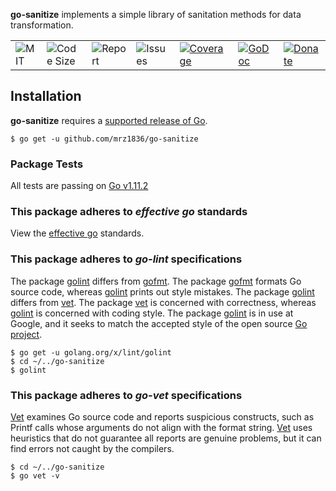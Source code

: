 **go-sanitize** implements a simple library of sanitation methods for data transformation.

|   |   |   |   |   |   |   |
|---|---|---|---|---|---|---|
| ![MIT](https://img.shields.io/github/license/mrz1836/go-sanitize.svg?style=flat)  |  ![Code Size](https://img.shields.io/github/languages/code-size/mrz1836/go-sanitize.svg?style=flat) |   ![Report](https://goreportcard.com/badge/github.com/mrz1836/go-sanitize) |  ![Issues](https://img.shields.io/github/issues/mrz1836/go-sanitize.svg?style=flat) | [![Coverage](https://codecov.io/gh/mrz1836/go-sanitize/branch/master/graph/badge.svg)](https://codecov.io/gh/mrz1836/go-sanitize) | [![GoDoc](https://godoc.org/github.com/mrz1836/go-sanitize?status.svg)](https://godoc.org/github.com/mrz1836/go-sanitize) | [![Donate](https://img.shields.io/badge/donate-bitcoin-brightgreen.svg)](https://mrz1818.com?af=go-sanitize) |


## Installation

**go-sanitize** requires a [supported release of Go](https://golang.org/doc/devel/release.html#policy).
```
$ go get -u github.com/mrz1836/go-sanitize
```

### Package Tests
All tests are passing on [Go v1.11.2](https://golang.org/)

### This package adheres to *effective go* standards
View the [effective go](https://golang.org/doc/effective_go.html) standards.

### This package adheres to *go-lint* specifications
The package [golint](https://github.com/golang/lint) differs from [gofmt](https://golang.org/cmd/gofmt/). The package [gofmt](https://golang.org/cmd/gofmt/) formats Go source code, whereas [golint](https://github.com/golang/lint) prints out style mistakes. The package [golint](https://github.com/golang/lint) differs from [vet](https://golang.org/cmd/vet/).
The package [vet](https://golang.org/cmd/vet/) is concerned with correctness, whereas [golint](https://github.com/golang/lint) is concerned with coding style.
The package [golint](https://github.com/golang/lint) is in use at Google, and it seeks to match the accepted style of the open source [Go project](https://golang.org/).
```
$ go get -u golang.org/x/lint/golint
$ cd ~/../go-sanitize
$ golint
```

### This package adheres to *go-vet* specifications
[Vet](https://golang.org/cmd/vet/) examines Go source code and reports suspicious constructs, such as Printf calls whose arguments
do not align with the format string. [Vet](https://golang.org/cmd/vet/) uses heuristics that do not guarantee all reports are genuine problems,
but it can find errors not caught by the compilers.
```
$ cd ~/../go-sanitize
$ go vet -v
```
